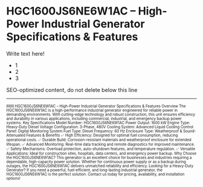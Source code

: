# **HGC1600JS6NE6W1AC – High-Power Industrial Generator Specifications & Features**

Write text here!

 - 1
 - 2
 - 3







SEO-optimized content, do not delete below this line

---





<sup><sub>IllIIlIl HGC1600JS6NE6W1AC – High-Power Industrial Generator Specifications & Features Overview The HGC1600JS6NE6W1AC is a high-performance industrial generator engineered for reliable power in demanding environments. With cutting-edge technology and robust construction, this unit ensures efficiency and durability in various applications, including commercial, industrial, and emergency backup power systems. Key Specifications Model Number: HGC1600JS6NE6W1AC Power Output: 1600 kW Engine Type: Heavy-Duty Diesel Voltage Configuration: 3-Phase, 480V Cooling System: Advanced Liquid Cooling Control Panel: Digital Monitoring System Fuel Type: Diesel Frequency: 60 Hz Enclosure Type: Weatherproof & Sound-Attenuated Features & Benefits ✅ High Efficiency: Designed for optimal fuel consumption, reducing operational costs. ✅ Durable Build: Corrosion-resistant materials and weatherproof enclosure for extended lifespan. ✅ Advanced Monitoring: Real-time data tracking and remote diagnostics for improved maintenance. ✅ Safety Mechanisms: Overload protection, auto-shutdown features, and temperature regulation. ✅ Versatile Applications: Ideal for construction sites, hospitals, data centers, and emergency power backup. Why Choose the HGC1600JS6NE6W1AC? This generator is an excellent choice for businesses and industries requiring a dependable, high-capacity power solution. Whether for continuous power supply or as a backup during outages, the HGC1600JS6NE6W1AC delivers unmatched reliability and efficiency. Looking for a Heavy-Duty Generator? If you need a powerful, fuel-efficient, and long-lasting industrial generator, the HGC1600JS6NE6W1AC is the perfect solution. Contact us today for pricing, availability, and installation options!</sub></sup>
